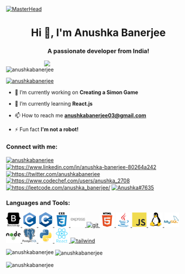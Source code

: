 [![MasterHead](https://repository-images.githubusercontent.com/588181932/e36ec678-7984-4cdd-8e4c-a3932772ff8e)](https://repository-images.githubusercontent.com/588181932/e36ec678-7984-4cdd-8e4c-a3932772ff8e)

<h1 align="center">Hi 👋, I'm Anushka Banerjee</h1>
<h3 align="center">A passionate developer from India!</h3>
<img align="right" width="400"src="https://repository-images.githubusercontent.com/462900780/0a10af70-6cbf-46df-9071-0ff586a3b1d6"/>

<p align="left"> <img src="https://komarev.com/ghpvc/?username=anushkabanerjee&label=Profile%20views&color=0e75b6&style=flat" alt="anushkabanerjee" /> </p>

<p align="left"> <a href="https://twitter.com/anushkabanerjee" target="blank"><img src="https://img.shields.io/twitter/follow/anushkabanerjee?logo=twitter&style=for-the-badge" alt="anushkabanerjee" /></a> </p>

- 🔭 I’m currently working on **Creating a Simon Game**

- 🌱 I’m currently learning **React.js**

- 📫 How to reach me **anushkabanerjee03@gmail.com**

- ⚡ Fun fact **I'm not a robot!**

<h3 align="left">Connect with me:</h3>
<p align="left">
<a href="https://twitter.com/anushkabanerjee" target="blank"><img align="center" src="https://raw.githubusercontent.com/rahuldkjain/github-profile-readme-generator/master/src/images/icons/Social/twitter.svg" alt="anushkabanerjee" height="30" width="40" /></a>
<a href="https://linkedin.com/in/https://www.linkedin.com/in/anushka-banerjee-80264a242" target="blank"><img align="center" src="https://raw.githubusercontent.com/rahuldkjain/github-profile-readme-generator/master/src/images/icons/Social/linked-in-alt.svg" alt="https://www.linkedin.com/in/anushka-banerjee-80264a242" height="30" width="40" /></a>
<a href="https://instagram.com/https://twitter.com/anushkabanerjee" target="blank"><img align="center" src="https://raw.githubusercontent.com/rahuldkjain/github-profile-readme-generator/master/src/images/icons/Social/instagram.svg" alt="https://twitter.com/anushkabanerjee" height="30" width="40" /></a>
<a href="https://www.codechef.com/users/https://www.codechef.com/users/anushka_2708" target="blank"><img align="center" src="https://cdn.jsdelivr.net/npm/simple-icons@3.1.0/icons/codechef.svg" alt="https://www.codechef.com/users/anushka_2708" height="30" width="40" /></a>
<a href="https://www.leetcode.com/https://leetcode.com/anushka_banerjee/" target="blank"><img align="center" src="https://raw.githubusercontent.com/rahuldkjain/github-profile-readme-generator/master/src/images/icons/Social/leet-code.svg" alt="https://leetcode.com/anushka_banerjee/" height="30" width="40" /></a>
<a href="https://discord.gg/Anushka#7635" target="blank"><img align="center" src="https://raw.githubusercontent.com/rahuldkjain/github-profile-readme-generator/master/src/images/icons/Social/discord.svg" alt="Anushka#7635" height="30" width="40" /></a>
</p>

<h3 align="left">Languages and Tools:</h3>
<p align="left"> <a href="https://getbootstrap.com" target="_blank" rel="noreferrer"> <img src="https://raw.githubusercontent.com/devicons/devicon/master/icons/bootstrap/bootstrap-plain-wordmark.svg" alt="bootstrap" width="40" height="40"/> </a> <a href="https://www.cprogramming.com/" target="_blank" rel="noreferrer"> <img src="https://raw.githubusercontent.com/devicons/devicon/master/icons/c/c-original.svg" alt="c" width="40" height="40"/> </a> <a href="https://www.w3schools.com/cpp/" target="_blank" rel="noreferrer"> <img src="https://raw.githubusercontent.com/devicons/devicon/master/icons/cplusplus/cplusplus-original.svg" alt="cplusplus" width="40" height="40"/> </a> <a href="https://www.w3schools.com/css/" target="_blank" rel="noreferrer"> <img src="https://raw.githubusercontent.com/devicons/devicon/master/icons/css3/css3-original-wordmark.svg" alt="css3" width="40" height="40"/> </a> <a href="https://expressjs.com" target="_blank" rel="noreferrer"> <img src="https://raw.githubusercontent.com/devicons/devicon/master/icons/express/express-original-wordmark.svg" alt="express" width="40" height="40"/> </a> <a href="https://git-scm.com/" target="_blank" rel="noreferrer"> <img src="https://www.vectorlogo.zone/logos/git-scm/git-scm-icon.svg" alt="git" width="40" height="40"/> </a> <a href="https://www.w3.org/html/" target="_blank" rel="noreferrer"> <img src="https://raw.githubusercontent.com/devicons/devicon/master/icons/html5/html5-original-wordmark.svg" alt="html5" width="40" height="40"/> </a> <a href="https://www.java.com" target="_blank" rel="noreferrer"> <img src="https://raw.githubusercontent.com/devicons/devicon/master/icons/java/java-original.svg" alt="java" width="40" height="40"/> </a> <a href="https://developer.mozilla.org/en-US/docs/Web/JavaScript" target="_blank" rel="noreferrer"> <img src="https://raw.githubusercontent.com/devicons/devicon/master/icons/javascript/javascript-original.svg" alt="javascript" width="40" height="40"/> </a> <a href="https://www.linux.org/" target="_blank" rel="noreferrer"> <img src="https://raw.githubusercontent.com/devicons/devicon/master/icons/linux/linux-original.svg" alt="linux" width="40" height="40"/> </a> <a href="https://www.mysql.com/" target="_blank" rel="noreferrer"> <img src="https://raw.githubusercontent.com/devicons/devicon/master/icons/mysql/mysql-original-wordmark.svg" alt="mysql" width="40" height="40"/> </a> <a href="https://nodejs.org" target="_blank" rel="noreferrer"> <img src="https://raw.githubusercontent.com/devicons/devicon/master/icons/nodejs/nodejs-original-wordmark.svg" alt="nodejs" width="40" height="40"/> </a> <a href="https://www.postgresql.org" target="_blank" rel="noreferrer"> <img src="https://raw.githubusercontent.com/devicons/devicon/master/icons/postgresql/postgresql-original-wordmark.svg" alt="postgresql" width="40" height="40"/> </a> <a href="https://www.python.org" target="_blank" rel="noreferrer"> <img src="https://raw.githubusercontent.com/devicons/devicon/master/icons/python/python-original.svg" alt="python" width="40" height="40"/> </a> <a href="https://reactjs.org/" target="_blank" rel="noreferrer"> <img src="https://raw.githubusercontent.com/devicons/devicon/master/icons/react/react-original-wordmark.svg" alt="react" width="40" height="40"/> </a> <a href="https://tailwindcss.com/" target="_blank" rel="noreferrer"> <img src="https://www.vectorlogo.zone/logos/tailwindcss/tailwindcss-icon.svg" alt="tailwind" width="40" height="40"/> </a> </p>

<p><img align="left" src="https://github-readme-stats.vercel.app/api/top-langs?username=anushkabanerjee&show_icons=true&locale=en&layout=compact" alt="anushkabanerjee" /></p>

<p>&nbsp;<img align="center" src="https://github-readme-stats.vercel.app/api?username=anushkabanerjee&show_icons=true&locale=en" alt="anushkabanerjee" /></p>

<p><img align="center" src="https://github-readme-streak-stats.herokuapp.com/?user=anushkabanerjee&" alt="anushkabanerjee" /></p>



